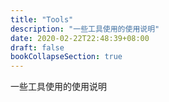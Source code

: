 ```yaml
---
title: "Tools"
description: "一些工具使用的使用说明"
date: 2020-02-22T22:48:39+08:00
draft: false
bookCollapseSection: true
---
```

一些工具使用的使用说明
